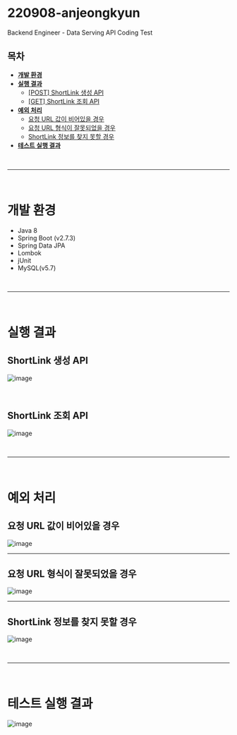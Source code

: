 # 220908-anjeongkyun
Backend Engineer - Data Serving API Coding Test

## 목차
* **[개발 환경](#개발-환경)**
* **[실행 결과](#실행-결과)**
  * [[POST] ShortLink 생성 API](#ShortLink-생성-API)
  * [[GET] ShortLink 조회 API](#ShortLink-조회-API)
* **[예외 처리](#예외-처리)**
  * [요청 URL 값이 비어있을 경우](#요청-URL-값이-비어있을-경우)
  * [요청 URL 형식이 잘못되었을 경우](#요청-URL-형식이-잘못되었을-경우)
  * [ShortLink 정보를 찾지 못할 경우](#ShortLink-정보를-찾지-못할-경우)
* **[테스트 실행 결과](#테스트-실행-결과)**

<br><hr><br>

# 개발 환경
* Java 8
* Spring Boot (v2.7.3)
* Spring Data JPA
* Lombok
* jUnit
* MySQL(v5.7)

<br><hr><br>

# 실행 결과
## ShortLink 생성 API
![image](https://user-images.githubusercontent.com/97106584/189299705-22448c75-1d6a-4c74-9dc6-6e6bf1521739.png)

<br>

## ShortLink 조회 API
![image](https://user-images.githubusercontent.com/97106584/189300026-c0616900-fde6-4b33-93c8-334d85af083e.png)

<br><hr><br>

# 예외 처리
## 요청 URL 값이 비어있을 경우
![image](https://user-images.githubusercontent.com/97106584/189313648-c12763dc-29f5-4750-a2e2-efd5848a2d92.png)

<hr>

## 요청 URL 형식이 잘못되었을 경우
![image](https://user-images.githubusercontent.com/97106584/189313450-b4201346-ab57-4517-8a27-4eeec3e92a09.png)

<hr>

## ShortLink 정보를 찾지 못할 경우
![image](https://user-images.githubusercontent.com/97106584/189313179-6a879983-cae2-4a5b-9ee3-9cb0c04e7747.png)

<br><hr><br>

# 테스트 실행 결과
![image](https://user-images.githubusercontent.com/97106584/189300345-356eba1f-c401-41d5-809e-181d8f8b76c3.png)
